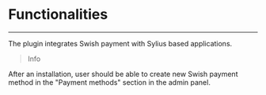 # Functionalities

---

The plugin integrates Swish payment with Sylius based applications.

>Info

After an installation, user should be able to create new Swish payment method in the "Payment methods" section in the admin panel.
